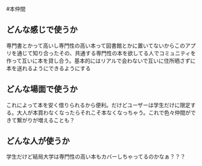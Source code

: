 #本仲間

## どんな感じで使うか
専門書とかって高いし専門性の高い本って図書館とかに置いてないからこのアプリを通じて知り合ったその、共通する専門性の本を欲してる人でコミュニティを作って互いに本を貸し合う。基本的にはリアルで会わないで互いに住所晒さずに本を送れるようにできるようにする

## どんな場面で使うか
これによって本を安く借りられるから便利。だけどユーザーは学生だけに限定する。大人が本買わなくなったらそれこそ本なくなっちゃう。これで色々仲間ができて繋がりが増えることも？

## どんな人が使うか
学生だけど結局大学は専門性の高い本もカバーしちゃってるのかなぁ？？？